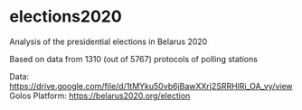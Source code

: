 # elections2020
Analysis of the presidential elections in Belarus 2020

Based on data from 1310 (out of 5767) protocols of polling stations

Data: https://drive.google.com/file/d/1tMYku50vb6jBawXXrj2SRRHlRi_OA_vy/view <br/>
Golos Platform: https://belarus2020.org/election
